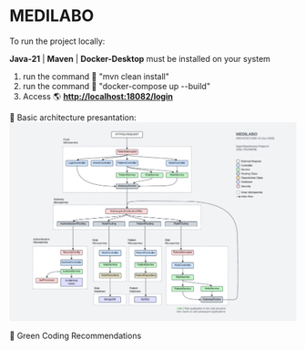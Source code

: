 MEDILABO
=========================================

To run the project locally:

  **Java-21** | **Maven** | **Docker-Desktop** must be installed on your system
  
  1) run the command 📱 "mvn clean install"
  2) run the command 📱 "docker-compose up --build"
  3) Access 🌎 **[http://localhost:18082/login](http://localhost:18082/login)**

🧭 Basic architecture presantation:
![basic architecture diagram](readmeImages/architecture4b.png)

🌱 Green Coding Recommendations


